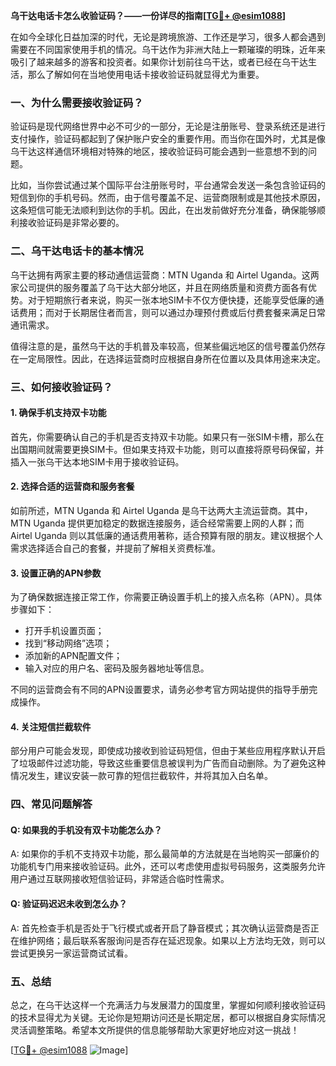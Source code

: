 **乌干达电话卡怎么收验证码？——一份详尽的指南[[TG💪+ @esim1088](https://t.me/s/esim1088)]**

在如今全球化日益加深的时代，无论是跨境旅游、工作还是学习，很多人都会遇到需要在不同国家使用手机的情况。乌干达作为非洲大陆上一颗璀璨的明珠，近年来吸引了越来越多的游客和投资者。如果你计划前往乌干达，或者已经在乌干达生活，那么了解如何在当地使用电话卡接收验证码就显得尤为重要。

### 一、为什么需要接收验证码？

验证码是现代网络世界中必不可少的一部分，无论是注册账号、登录系统还是进行支付操作，验证码都起到了保护账户安全的重要作用。而当你在国外时，尤其是像乌干达这样通信环境相对特殊的地区，接收验证码可能会遇到一些意想不到的问题。

比如，当你尝试通过某个国际平台注册账号时，平台通常会发送一条包含验证码的短信到你的手机号码。然而，由于信号覆盖不足、运营商限制或是其他技术原因，这条短信可能无法顺利到达你的手机。因此，在出发前做好充分准备，确保能够顺利接收验证码是非常必要的。

### 二、乌干达电话卡的基本情况

乌干达拥有两家主要的移动通信运营商：MTN Uganda 和 Airtel Uganda。这两家公司提供的服务覆盖了乌干达大部分地区，并且在网络质量和资费方面各有优势。对于短期旅行者来说，购买一张本地SIM卡不仅方便快捷，还能享受低廉的通话费用；而对于长期居住者而言，则可以通过办理预付费或后付费套餐来满足日常通讯需求。

值得注意的是，虽然乌干达的手机普及率较高，但某些偏远地区的信号覆盖仍然存在一定局限性。因此，在选择运营商时应根据自身所在位置以及具体用途来决定。

### 三、如何接收验证码？

#### 1. 确保手机支持双卡功能

首先，你需要确认自己的手机是否支持双卡功能。如果只有一张SIM卡槽，那么在出国期间就需要更换SIM卡。但如果支持双卡功能，则可以直接将原号码保留，并插入一张乌干达本地SIM卡用于接收验证码。

#### 2. 选择合适的运营商和服务套餐

如前所述，MTN Uganda 和 Airtel Uganda 是乌干达两大主流运营商。其中，MTN Uganda 提供更加稳定的数据连接服务，适合经常需要上网的人群；而Airtel Uganda 则以其低廉的通话费用著称，适合预算有限的朋友。建议根据个人需求选择适合自己的套餐，并提前了解相关资费标准。

#### 3. 设置正确的APN参数

为了确保数据连接正常工作，你需要正确设置手机上的接入点名称（APN）。具体步骤如下：

- 打开手机设置页面；
- 找到“移动网络”选项；
- 添加新的APN配置文件；
- 输入对应的用户名、密码及服务器地址等信息。

不同的运营商会有不同的APN设置要求，请务必参考官方网站提供的指导手册完成操作。

#### 4. 关注短信拦截软件

部分用户可能会发现，即使成功接收到验证码短信，但由于某些应用程序默认开启了垃圾邮件过滤功能，导致这些重要信息被误判为广告而自动删除。为了避免这种情况发生，建议安装一款可靠的短信拦截软件，并将其加入白名单。

### 四、常见问题解答

#### Q: 如果我的手机没有双卡功能怎么办？
A: 如果你的手机不支持双卡功能，那么最简单的方法就是在当地购买一部廉价的功能机专门用来接收验证码。此外，还可以考虑使用虚拟号码服务，这类服务允许用户通过互联网接收短信验证码，非常适合临时性需求。

#### Q: 验证码迟迟未收到怎么办？
A: 首先检查手机是否处于飞行模式或者开启了静音模式；其次确认运营商是否正在维护网络；最后联系客服询问是否存在延迟现象。如果以上方法均无效，则可以尝试更换另一家运营商试试看。

### 五、总结

总之，在乌干达这样一个充满活力与发展潜力的国度里，掌握如何顺利接收验证码的技术显得尤为关键。无论你是短期访问还是长期定居，都可以根据自身实际情况灵活调整策略。希望本文所提供的信息能够帮助大家更好地应对这一挑战！

[[TG💪+ @esim1088](https://t.me/s/esim1088) ![Image](https://i.postimg.cc/4NQfJmqS/Snipaste-2025-05-13-00-14-12.png)]